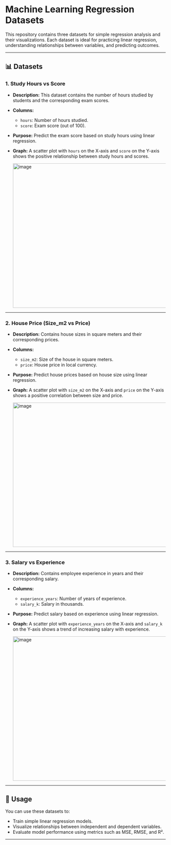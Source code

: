 # Machine Learning Regression Datasets

This repository contains three datasets for simple regression analysis and their visualizations. Each dataset is ideal for practicing linear regression, understanding relationships between variables, and predicting outcomes.

---

## 📊 Datasets

### 1. Study Hours vs Score
- **Description:** This dataset contains the number of hours studied by students and the corresponding exam scores.  
- **Columns:**
  - `hours`: Number of hours studied.
  - `score`: Exam score (out of 100).  
- **Purpose:** Predict the exam score based on study hours using linear regression.  
- **Graph:** A scatter plot with `hours` on the X-axis and `score` on the Y-axis shows the positive relationship between study hours and scores.
  
  <img width="571" height="453" alt="image" src="https://github.com/user-attachments/assets/81146b6d-61b4-42b4-ac67-44dde392880c" />


---

### 2. House Price (Size_m2 vs Price)
- **Description:** Contains house sizes in square meters and their corresponding prices.  
- **Columns:**
  - `size_m2`: Size of the house in square meters.
  - `price`: House price in local currency.  
- **Purpose:** Predict house prices based on house size using linear regression.  
- **Graph:** A scatter plot with `size_m2` on the X-axis and `price` on the Y-axis shows a positive correlation between size and price.
  
  <img width="598" height="453" alt="image" src="https://github.com/user-attachments/assets/9b3240bc-e427-48fe-9c77-0b1df2a87883" />


---

### 3. Salary vs Experience
- **Description:** Contains employee experience in years and their corresponding salary.  
- **Columns:**
  - `experience_years`: Number of years of experience.
  - `salary_k`: Salary in thousands.  
- **Purpose:** Predict salary based on experience using linear regression.  
- **Graph:** A scatter plot with `experience_years` on the X-axis and `salary_k` on the Y-axis shows a trend of increasing salary with experience.
  
  <img width="563" height="453" alt="image" src="https://github.com/user-attachments/assets/b60ecddc-a3ae-4a5b-a042-e1ea48b241c1" />


---

## 🔧 Usage
You can use these datasets to:
- Train simple linear regression models.
- Visualize relationships between independent and dependent variables.
- Evaluate model performance using metrics such as MSE, RMSE, and R².

---

